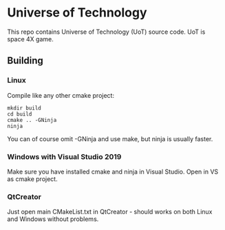 # Universe of Technology

This repo contains Universe of Technology (UoT) source code. UoT is space 4X game.

## Building

### Linux

Compile like any other cmake project:
```
mkdir build
cd build
cmake .. -GNinja
ninja
```
You can of course omit -GNinja and use make, but ninja is usually faster.

### Windows with Visual Studio 2019

Make sure you have installed cmake and ninja in Visual Studio. Open in VS as cmake project.

### QtCreator

Just open main CMakeList.txt in QtCreator - should works on both Linux and Windows without problems.
